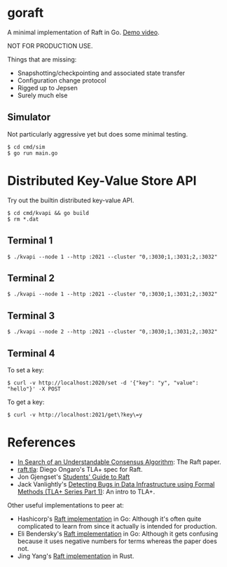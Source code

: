 # goraft

A minimal implementation of Raft in Go. [Demo video](https://www.youtube.com/watch?v=cIR8RoN2LDU).

NOT FOR PRODUCTION USE.

Things that are missing:

* Snapshotting/checkpointing and associated state transfer
* Configuration change protocol
* Rigged up to Jepsen
* Surely much else

## Simulator

Not particularly aggressive yet but does some minimal testing.

```console
$ cd cmd/sim
$ go run main.go
```

# Distributed Key-Value Store API

Try out the builtin distributed key-value API.

```console
$ cd cmd/kvapi && go build
$ rm *.dat
```

## Terminal 1

```console
$ ./kvapi --node 1 --http :2021 --cluster "0,:3030;1,:3031;2,:3032"
```

## Terminal 2

```console
$ ./kvapi --node 1 --http :2021 --cluster "0,:3030;1,:3031;2,:3032"
```

## Terminal 3

```console
$ ./kvapi --node 2 --http :2021 --cluster "0,:3030;1,:3031;2,:3032"
```

## Terminal 4

To set a key:

```console
$ curl -v http://localhost:2020/set -d '{"key": "y", "value": "hello"}' -X POST
```

To get a key:

```console
$ curl -v http://localhost:2021/get\?key\=y
```

# References

* [In Search of an Understandable Consensus Algorithm](https://raft.github.io/raft.pdf): The Raft paper.
* [raft.tla](https://github.com/ongardie/raft.tla/blob/master/raft.tla): Diego Ongaro's TLA+ spec for Raft.
* Jon Gjengset's [Students' Guide to Raft](https://thesquareplanet.com/blog/students-guide-to-raft/)
* Jack Vanlightly's [Detecting Bugs in Data Infrastructure using Formal Methods (TLA+ Series Part 1)](https://medium.com/splunk-maas/detecting-bugs-in-data-infrastructure-using-formal-methods-704fde527c58): An intro to TLA+.

Other useful implementations to peer at:

* Hashicorp's [Raft implementation](https://github.com/hashicorp/raft) in Go: Although it's often quite complicated to learn from since it actually is intended for production.
* Eli Bendersky's [Raft implementation](https://github.com/eliben/raft) in Go: Although it gets confusing because it uses negative numbers for terms whereas the paper does not.
* Jing Yang's [Raft implementation](https://github.com/ditsing/ruaft) in Rust.